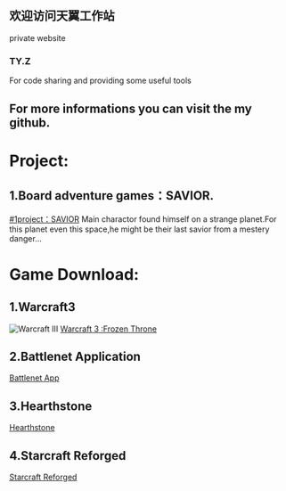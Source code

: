 ## 欢迎访问天翼工作站

private website

### TY.Z

For code sharing and providing some useful tools

For more informations you can visit the my github.
-----

Project:
=======



1.Board adventure games：SAVIOR.
----
[#1project：SAVIOR](https://github.com/tttt2342/SAVIOR)
Main charactor found himself on a strange planet.For this planet even this space,he might be their last savior from a mestery danger...




Game Download:
=======


1.Warcraft3
----
![](https://github.com/tttt2342/tyhome/raw/master/0fc1f16dbce6740638750655d3b9c6ca.jpg "Warcraft III")
[Warcraft 3 :Frozen Throne](http://forspeed.onlinedown.net/down/newdown/2/17/Warcraft3_1.24E.rar "魔兽争霸3下载")

2.Battlenet Application
----
[Battlenet App](https://www.battlenet.com.cn/download/getInstallerForGame?os=win&locale=zhCN&version=LIVE&gameProgram=BATTLENET_APP "暴雪战网客户端下载")

3.Hearthstone
----
[Hearthstone](https://www.battlenet.com.cn/download/getInstallerForGame?os=win&locale=zhCN&version=LIVE&gameProgram=HEARTHSTONE "炉石传说下载")

4.Starcraft Reforged
----
[Starcraft Reforged](https://www.battlenet.com.cn/download/getInstallerForGame?os=win&locale=zhCN&version=LIVE&gameProgram=STARCRAFT "星际争霸重制版下载")


